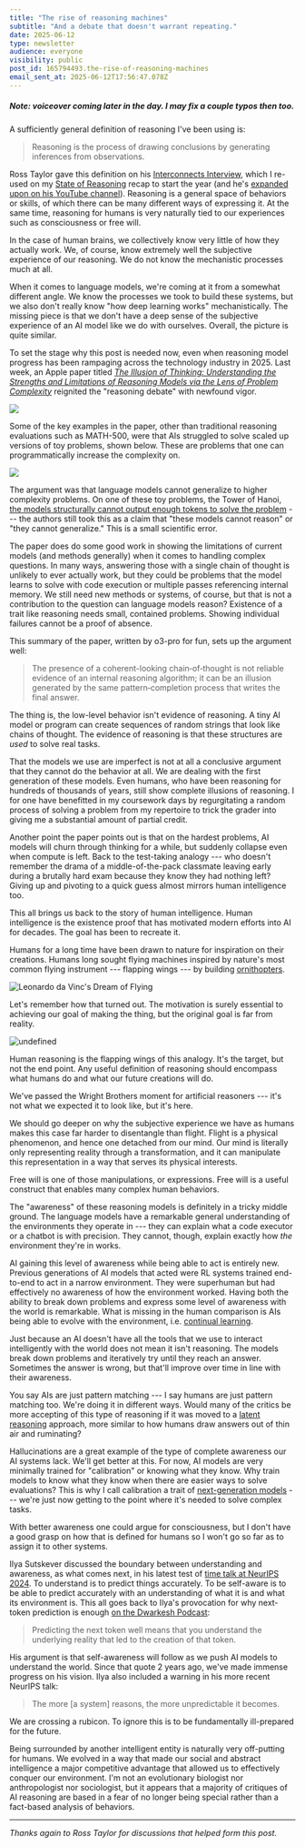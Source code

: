 ```yaml
---
title: "The rise of reasoning machines"
subtitle: "And a debate that doesn't warrant repeating."
date: 2025-06-12
type: newsletter
audience: everyone
visibility: public
post_id: 165794493.the-rise-of-reasoning-machines
email_sent_at: 2025-06-12T17:56:47.078Z
---
```

##### Note: voiceover coming later in the day. I may fix a couple typos then too.

A sufficiently general definition of reasoning I've been using is:

> Reasoning is the process of drawing conclusions by generating inferences from observations.

Ross Taylor gave this definition on his [Interconnects Interview](https://www.interconnects.ai/p/interviewing-ross-taylor-on-llm-reasoning), which I re-used on my [State of Reasoning](https://www.interconnects.ai/p/the-state-of-reasoning) recap to start the year (and he's [expanded upon on his YouTube channel](https://www.youtube.com/watch?v=S5l5OvJ01ws)). Reasoning is a general space of behaviors or skills, of which there can be many different ways of expressing it. At the same time, reasoning for humans is very naturally tied to our experiences such as consciousness or free will.

In the case of human brains, we collectively know very little of how they actually work. We, of course, know extremely well the subjective experience of our reasoning. We do not know the mechanistic processes much at all.

When it comes to language models, we're coming at it from a somewhat different angle. We know the processes we took to build these systems, but we also don't really know "how deep learning works" mechanistically. The missing piece is that we don't have a deep sense of the subjective experience of an AI model like we do with ourselves. Overall, the picture is quite similar.

To set the stage why this post is needed now, even when reasoning model progress has been rampaging across the technology industry in 2025. Last week, an Apple paper titled *[The Illusion of Thinking: Understanding the Strengths and Limitations of Reasoning Models via the Lens of Problem Complexity](https://www.arxiv.org/abs/2506.06941?utm_source=chatgpt.com)* reignited the "reasoning debate" with newfound vigor.

![](images/165794493.the-rise-of-reasoning-machines_4515aedd-b027-463a-b598-b18bf8c5c4da.png)

Some of the key examples in the paper, other than traditional reasoning evaluations such as MATH-500, were that AIs struggled to solve scaled up versions of toy problems, shown below. These are problems that one can programmatically increase the complexity on.

![](images/165794493.the-rise-of-reasoning-machines_7c431ddd-76e2-47f2-b612-2f6364f611f1.png)

The argument was that language models cannot generalize to higher complexity problems. On one of these toy problems, the Tower of Hanoi, [the models structurally cannot output enough tokens to solve the problem](https://x.com/scaling01/status/1931783050511126954) --- the authors still took this as a claim that "these models cannot reason" or "they cannot generalize." This is a small scientific error.

The paper does do some good work in showing the limitations of current models (and methods generally) when it comes to handling complex questions. In many ways, answering those with a single chain of thought is unlikely to ever actually work, but they could be problems that the model learns to solve with code execution or multiple passes referencing internal memory. We still need new methods or systems, of course, but that is not a contribution to the question can language models reason? Existence of a trait like reasoning needs small, contained problems. Showing individual failures cannot be a proof of absence.

This summary of the paper, written by o3-pro for fun, sets up the argument well:

> The presence of a coherent-looking chain‑of‑thought is not reliable evidence of an internal reasoning algorithm; it can be an illusion generated by the same pattern‑completion process that writes the final answer.

The thing is, the low-level behavior isn't evidence of reasoning. A tiny AI model or program can create sequences of random strings that look like chains of thought. The evidence of reasoning is that these structures are *used* to solve real tasks.

That the models we use are imperfect is not at all a conclusive argument that they cannot do the behavior at all. We are dealing with the first generation of these models. Even humans, who have been reasoning for hundreds of thousands of years, still show complete illusions of reasoning. I for one have benefitted in my coursework days by regurgitating a random process of solving a problem from my repertoire to trick the grader into giving me a substantial amount of partial credit.

Another point the paper points out is that on the hardest problems, AI models will churn through thinking for a while, but suddenly collapse even when compute is left. Back to the test-taking analogy --- who doesn't remember the drama of a middle-of-the-pack classmate leaving early during a brutally hard exam because they know they had nothing left? Giving up and pivoting to a quick guess almost mirrors human intelligence too.

This all brings us back to the story of human intelligence. Human intelligence is the existence proof that has motivated modern efforts into AI for decades. The goal has been to recreate it.

Humans for a long time have been drawn to nature for inspiration on their creations. Humans long sought flying machines inspired by nature's most common flying instrument --- flapping wings --- by building [ornithopters](https://en.wikipedia.org/wiki/Ornithopter).

![Leonardo da Vinc\'s Dream of Flying](images/165794493.the-rise-of-reasoning-machines_3a2b6f5f-e408-49f2-89e4-790ab06703ee.png)

Let's remember how that turned out. The motivation is surely essential to achieving our goal of making the thing, but the original goal is far from reality.

![undefined](images/165794493.the-rise-of-reasoning-machines_928c664f-6317-4a4b-9401-864be30bda89.png)

Human reasoning is the flapping wings of this analogy. It's the target, but not the end point. Any useful definition of reasoning should encompass what humans do and what our future creations will do.

We've passed the Wright Brothers moment for artificial reasoners --- it's not what we expected it to look like, but it's here.

We should go deeper on why the subjective experience we have as humans makes this case far harder to disentangle than flight. Flight is a physical phenomenon, and hence one detached from our mind. Our mind is literally only representing reality through a transformation, and it can manipulate this representation in a way that serves its physical interests.

Free will is one of those manipulations, or expressions. Free will is a useful construct that enables many complex human behaviors.

The "awareness" of these reasoning models is definitely in a tricky middle ground. The language models have a remarkable general understanding of the environments they operate in --- they can explain what a code executor or a chatbot is with precision. They cannot, though, explain exactly how *the* environment they're in works.

AI gaining this level of awareness while being able to act is entirely new. Previous generations of AI models that acted were RL systems trained end-to-end to act in a narrow environment. They were superhuman but had effectively no awareness of how the environment worked. Having both the ability to break down problems and express some level of awareness with the world is remarkable. What is missing in the human comparison is AIs being able to evolve with the environment, i.e. [continual learning](https://www.interconnects.ai/p/what-comes-next-with-reinforcement).

Just because an AI doesn't have all the tools that we use to interact intelligently with the world does not mean it isn't reasoning. The models break down problems and iteratively try until they reach an answer. Sometimes the answer is wrong, but that'll improve over time in line with their awareness.

You say AIs are just pattern matching --- I say humans are just pattern matching too. We're doing it in different ways. Would many of the critics be more accepting of this type of reasoning if it was moved to a [latent reasoning](https://www.interconnects.ai/i/156272283/why-latent-reasoning-is-so-interesting) approach, more similar to how humans draw answers out of thin air and ruminating?

Hallucinations are a great example of the type of complete awareness our AI systems lack. We'll get better at this. For now, AI models are very minimally trained for "calibration" or knowing what they know. Why train models to know what they know when there are easier ways to solve evaluations? This is why I call calibration a trait of [next-generation models](https://www.interconnects.ai/p/next-gen-reasoners) --- we're just now getting to the point where it's needed to solve complex tasks.

With better awareness one could argue for consciousness, but I don't have a good grasp on how that is defined for humans so I won't go so far as to assign it to other systems.

Ilya Sutskever discussed the boundary between understanding and awareness, as what comes next, in his latest test of [time talk at NeurIPS 2024](https://www.youtube.com/watch?v=rlFIhUUvDP4). To understand is to predict things accurately. To be self-aware is to be able to predict accurately with an understanding of what it is and what its environment is. This all goes back to Ilya's provocation for why next-token prediction is enough [on the Dwarkesh Podcast](https://www.youtube.com/watch?v=Yf1o0TQzry8):

> Predicting the next token well means that you understand the underlying reality that led to the creation of that token.

His argument is that self-awareness will follow as we push AI models to understand the world. Since that quote 2 years ago, we've made immense progress on his vision. Ilya also included a warning in his more recent NeurIPS talk:

> The more \[a system\] reasons, the more unpredictable it becomes.

We are crossing a rubicon. To ignore this is to be fundamentally ill-prepared for the future.

Being surrounded by another intelligent entity is naturally very off-putting for humans. We evolved in a way that made our social and abstract intelligence a major competitive advantage that allowed us to effectively conquer our environment. I'm not an evolutionary biologist nor anthropologist nor sociologist, but it appears that a majority of critiques of AI reasoning are based in a fear of no longer being special rather than a fact-based analysis of behaviors.

<div>

------------------------------------------------------------------------

</div>

*Thanks again to Ross Taylor for discussions that helped form this post.*
